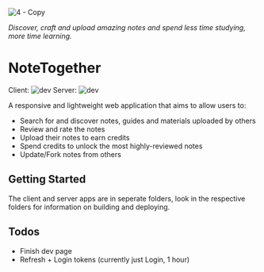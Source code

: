 ![4 - Copy](https://user-images.githubusercontent.com/16388604/170707455-4a23cca2-6a1e-4c50-b23c-64451e68aaab.PNG)

_Discover, craft and upload amazing notes and spend less time studying, more time learning._

# NoteTogether
Client: ![dev](https://github.com/shotnothing/NoteTogether/actions/workflows/client-dev.yaml/badge.svg)
Server: ![dev](https://github.com/shotnothing/NoteTogether/actions/workflows/server-dev.yaml/badge.svg)

A responsive and lightweight web application that aims to allow users to:
- Search for and discover notes, guides and materials uploaded by others
- Review and rate the notes
- Upload their notes to earn credits
- Spend credits to unlock the most highly-reviewed notes
- Update/Fork notes from others

## Getting Started
The client and server apps are in seperate folders, look in the respective folders for information on building and deploying.

## Todos
- Finish dev page
- Refresh + Login tokens (currently just Login, 1 hour)
